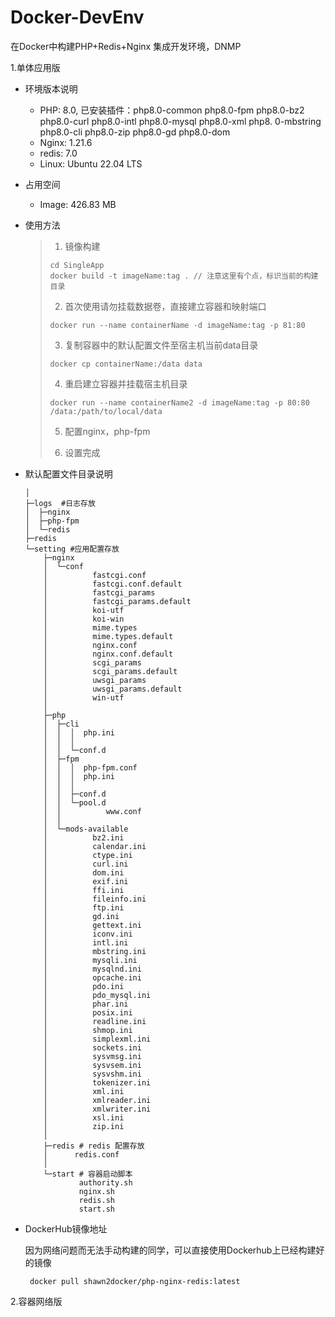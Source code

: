 # Docker-DevEnv

在Docker中构建PHP+Redis+Nginx 集成开发环境，DNMP

1.单体应用版

- 环境版本说明

  - PHP:  8.0, 已安装插件：php8.0-common php8.0-fpm php8.0-bz2 php8.0-curl php8.0-intl php8.0-mysql php8.0-xml php8.      0-mbstring php8.0-cli php8.0-zip php8.0-gd php8.0-dom
  - Nginx:  1.21.6 
  - redis:  7.0
  - Linux:  Ubuntu 22.04 LTS

- 占用空间

  - Image: 426.83 MB

- 使用方法

  >1. 镜像构建
  >
  >  ```shell
  >cd SingleApp
  >docker build -t imageName:tag . // 注意这里有个点，标识当前的构建目录
  >  ```
  >
  >2.  首次使用请勿挂载数据卷，直接建立容器和映射端口
  >
  >  `docker run --name containerName -d imageName:tag -p 81:80`
  >
  >3.  复制容器中的默认配置文件至宿主机当前data目录
  >
  >  `docker cp containerName:/data data `
  >
  >4.  重启建立容器并挂载宿主机目录
  >
  >  `docker run --name containerName2 -d imageName:tag -p 80:80 /data:/path/to/local/data  `
  >
  >5.  配置nginx，php-fpm 
  >
  >6.  设置完成

- 默认配置文件目录说明

  ```shell
  │  
  ├─logs  #日志存放
  │  ├─nginx
  │  ├─php-fpm
  │  └─redis
  ├─redis 
  └─setting #应用配置存放
      ├─nginx
      │  └─conf
      │          fastcgi.conf
      │          fastcgi.conf.default
      │          fastcgi_params
      │          fastcgi_params.default
      │          koi-utf
      │          koi-win
      │          mime.types
      │          mime.types.default
      │          nginx.conf
      │          nginx.conf.default
      │          scgi_params
      │          scgi_params.default
      │          uwsgi_params
      │          uwsgi_params.default
      │          win-utf
      │          
      ├─php
      │  ├─cli
      │  │  │  php.ini
      │  │  │  
      │  │  └─conf.d
      │  ├─fpm
      │  │  │  php-fpm.conf
      │  │  │  php.ini
      │  │  │  
      │  │  ├─conf.d
      │  │  └─pool.d
      │  │          www.conf
      │  │          
      │  └─mods-available
      │          bz2.ini
      │          calendar.ini
      │          ctype.ini
      │          curl.ini
      │          dom.ini
      │          exif.ini
      │          ffi.ini
      │          fileinfo.ini
      │          ftp.ini
      │          gd.ini
      │          gettext.ini
      │          iconv.ini
      │          intl.ini
      │          mbstring.ini
      │          mysqli.ini
      │          mysqlnd.ini
      │          opcache.ini
      │          pdo.ini
      │          pdo_mysql.ini
      │          phar.ini
      │          posix.ini
      │          readline.ini
      │          shmop.ini
      │          simplexml.ini
      │          sockets.ini
      │          sysvmsg.ini
      │          sysvsem.ini
      │          sysvshm.ini
      │          tokenizer.ini
      │          xml.ini
      │          xmlreader.ini
      │          xmlwriter.ini
      │          xsl.ini
      │          zip.ini
      │          
      ├─redis # redis 配置存放
      │      redis.conf
      │      
      └─start # 容器启动脚本
              authority.sh
              nginx.sh
              redis.sh
              start.sh
  ```

- DockerHub镜像地址

  因为网络问题而无法手动构建的同学，可以直接使用Dockerhub上已经构建好的镜像

  ` docker pull shawn2docker/php-nginx-redis:latest`

2.容器网络版

